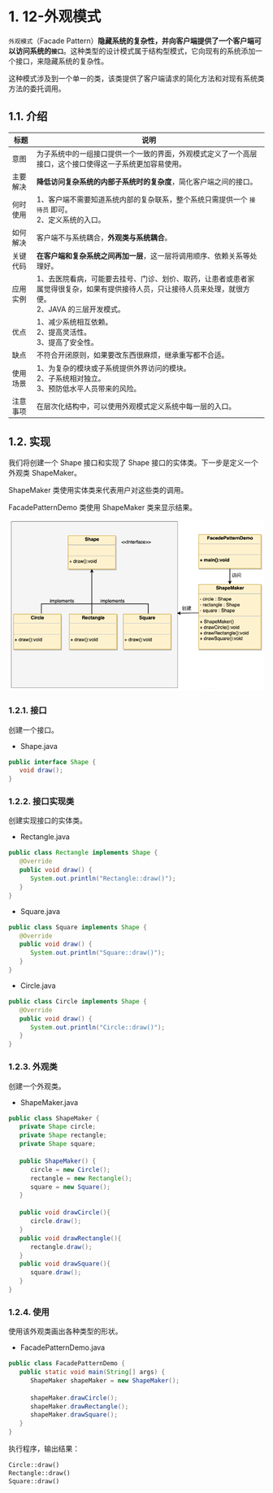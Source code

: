 # 1. 12-外观模式

`外观模式`（Facade Pattern）**隐藏系统的复杂性，并向客户端提供了一个客户端可以访问系统的`接口`**。这种类型的设计模式属于结构型模式，它向现有的系统添加一个接口，来隐藏系统的复杂性。

这种模式涉及到一个单一的类，该类提供了客户端请求的简化方法和对现有系统类方法的委托调用。

## 1.1. 介绍

标题 | 说明
---|---
意图 | 为子系统中的一组接口提供一个一致的界面，外观模式定义了一个高层接口，这个接口使得这一子系统更加容易使用。
主要解决 | **降低访问复杂系统的内部子系统时的复杂度**，简化客户端之间的接口。
何时使用 | 1、客户端不需要知道系统内部的复杂联系，整个系统只需提供一个 `接待员` 即可。 <br> 2、定义系统的入口。
如何解决 | 客户端不与系统耦合，**外观类与系统耦合**。
关键代码 | **在客户端和复杂系统之间再加一层**，这一层将调用顺序、依赖关系等处理好。
应用实例 | 1、去医院看病，可能要去挂号、门诊、划价、取药，让患者或患者家属觉得很复杂，如果有提供接待人员，只让接待人员来处理，就很方便。<br> 2、JAVA 的三层开发模式。
优点 |1、减少系统相互依赖。<br> 2、提高灵活性。<br> 3、提高了安全性。
缺点 | 不符合开闭原则，如果要改东西很麻烦，继承重写都不合适。
使用场景 | 1、为复杂的模块或子系统提供外界访问的模块。<br> 2、子系统相对独立。<br> 3、预防低水平人员带来的风险。
注意事项 | 在层次化结构中，可以使用外观模式定义系统中每一层的入口。

## 1.2. 实现

我们将创建一个 Shape 接口和实现了 Shape 接口的实体类。下一步是定义一个外观类 ShapeMaker。

ShapeMaker 类使用实体类来代表用户对这些类的调用。

FacadePatternDemo 类使用 ShapeMaker 类来显示结果。

![外观模式的 UML 图](pics/20220328143938248_892274918.png)

### 1.2.1. 接口

创建一个接口。

* Shape.java

```java
public interface Shape {
   void draw();
}
```

### 1.2.2. 接口实现类

创建实现接口的实体类。

* Rectangle.java

```java
public class Rectangle implements Shape {
   @Override
   public void draw() {
      System.out.println("Rectangle::draw()");
   }
}
```

* Square.java

```java
public class Square implements Shape {
   @Override
   public void draw() {
      System.out.println("Square::draw()");
   }
}
```

* Circle.java

```java
public class Circle implements Shape {
   @Override
   public void draw() {
      System.out.println("Circle::draw()");
   }
}
```

### 1.2.3. 外观类

创建一个外观类。

* ShapeMaker.java

```java
public class ShapeMaker {
   private Shape circle;
   private Shape rectangle;
   private Shape square;

   public ShapeMaker() {
      circle = new Circle();
      rectangle = new Rectangle();
      square = new Square();
   }

   public void drawCircle(){
      circle.draw();
   }
   public void drawRectangle(){
      rectangle.draw();
   }
   public void drawSquare(){
      square.draw();
   }
}
```

### 1.2.4. 使用

使用该外观类画出各种类型的形状。

* FacadePatternDemo.java

```java
public class FacadePatternDemo {
   public static void main(String[] args) {
      ShapeMaker shapeMaker = new ShapeMaker();

      shapeMaker.drawCircle();
      shapeMaker.drawRectangle();
      shapeMaker.drawSquare();
   }
}
```

执行程序，输出结果：

```
Circle::draw()
Rectangle::draw()
Square::draw()
```
